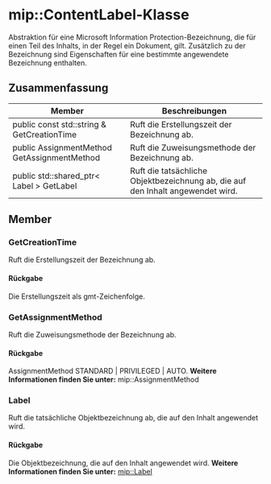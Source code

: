 # <a name="class-mipcontentlabel"></a>mip::ContentLabel-Klasse 
Abstraktion für eine Microsoft Information Protection-Bezeichnung, die für einen Teil des Inhalts, in der Regel ein Dokument, gilt.
Zusätzlich zu der Bezeichnung sind Eigenschaften für eine bestimmte angewendete Bezeichnung enthalten.
## <a name="summary"></a>Zusammenfassung
 Member                        | Beschreibungen                                
--------------------------------|---------------------------------------------
public const std::string & GetCreationTime | Ruft die Erstellungszeit der Bezeichnung ab.
public AssignmentMethod GetAssignmentMethod | Ruft die Zuweisungsmethode der Bezeichnung ab.
public std::shared_ptr< Label > GetLabel | Ruft die tatsächliche Objektbezeichnung ab, die auf den Inhalt angewendet wird.
## <a name="members"></a>Member
### <a name="getcreationtime"></a>GetCreationTime
Ruft die Erstellungszeit der Bezeichnung ab.
#### <a name="returns"></a>Rückgabe
Die Erstellungszeit als gmt-Zeichenfolge.
### <a name="getassignmentmethod"></a>GetAssignmentMethod
Ruft die Zuweisungsmethode der Bezeichnung ab.
#### <a name="returns"></a>Rückgabe
AssignmentMethod STANDARD | PRIVILEGED | AUTO. 
**Weitere Informationen finden Sie unter:** mip::AssignmentMethod
### <a name="label"></a>Label
Ruft die tatsächliche Objektbezeichnung ab, die auf den Inhalt angewendet wird.
#### <a name="returns"></a>Rückgabe
Die Objektbezeichnung, die auf den Inhalt angewendet wird. 
**Weitere Informationen finden Sie unter:** [mip::Label](#classmip_1_1_label)